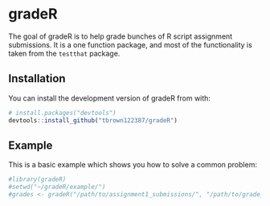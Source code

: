 
<!-- README.md is generated from README.Rmd. Please edit that file -->
gradeR
======

<!-- badges: start -->
<!-- badges: end -->
The goal of gradeR is to help grade bunches of R script assignment submissions. It is a one function package, and most of the functionality is taken from the `testthat` package.

Installation
------------

<!-- You can install the released version of gradeR from [CRAN](https://CRAN.R-project.org) with: -->
<!-- ``` r -->
<!-- install.packages("gradeR") -->
<!-- ``` -->
<!-- And the development version from [GitHub](https://github.com/) with: -->
<!-- ``` r -->
<!-- # install.packages("devtools") -->
<!-- devtools::install_github("tbrown122387/gradeR") -->
<!-- ``` -->
You can install the development version of gradeR from with:

``` r
# install.packages("devtools")
devtools::install_github("tbrown122387/gradeR")
```

Example
-------

This is a basic example which shows you how to solve a common problem:

``` r
#library(gradeR)
#setwd("~/gradeR/example/")
#grades <- gradeR("/path/to/assignment1_submissions/", "/path/to/grade_hw1.R")
```
